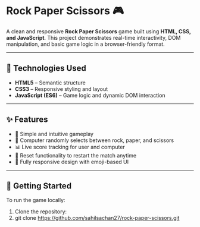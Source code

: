 # Rock Paper Scissors 🎮

A clean and responsive **Rock Paper Scissors** game built using **HTML, CSS, and JavaScript**. This project demonstrates real-time interactivity,
DOM manipulation, and basic game logic in a browser-friendly format.

---

## 🔧 Technologies Used

- **HTML5** – Semantic structure
- **CSS3** – Responsive styling and layout
- **JavaScript (ES6)** – Game logic and dynamic DOM interaction

---

## ✨ Features

- 🎯 Simple and intuitive gameplay
- 🤖 Computer randomly selects between rock, paper, and scissors
- 📊 Live score tracking for user and computer
- 🔁 Reset functionality to restart the match anytime
- 📱 Fully responsive design with emoji-based UI

---

## 🚀 Getting Started

To run the game locally:

1. Clone the repository:
2. 
   git clone https://github.com/sahilsachan27/rock-paper-scissors.git
